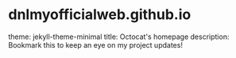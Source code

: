 # dnlmyofficialweb.github.io
theme: jekyll-theme-minimal
title: Octocat's homepage
description: Bookmark this to keep an eye on my project updates!
